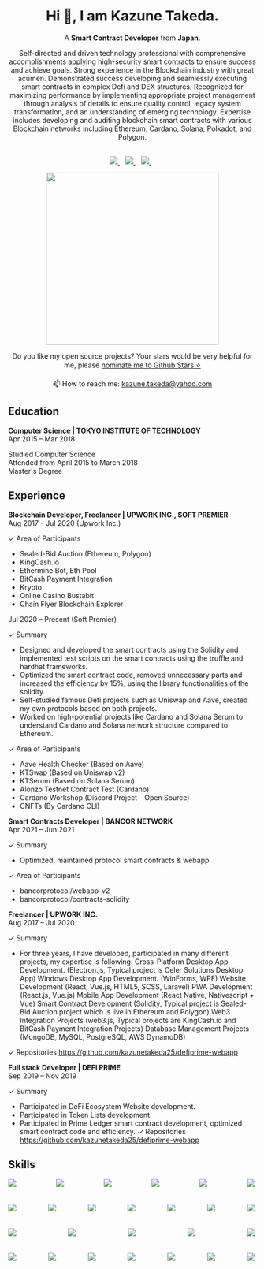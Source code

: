 

<h1 align='center'>
  Hi 👋, I am Kazune Takeda.
</h1>

<p align='center'>
  A <b>Smart Contract Developer</b> from <b>Japan</b>.
</p>
<p align='center'>
Self-directed and driven technology professional with comprehensive accomplishments applying high-security smart contracts to ensure success and achieve goals. Strong experience in the Blockchain industry with great acumen. Demonstrated success developing and seamlessly executing smart contracts in complex Defi and DEX structures. Recognized for maximizing performance by implementing appropriate project management through analysis of details to ensure quality control, legacy system transformation, and an understanding of emerging technology. Expertise includes developing and auditing blockchain smart contracts with various Blockchain networks including Ethereum, Cardano, Solana, Polkadot, and Polygon.
<br><br>
</p>

<p align='center'>
  
  <a href="https://www.linkedin.com/in/kazunetakeda25/">
    <img src="https://img.shields.io/badge/linkedin-%230077B5.svg?&style=for-the-badge&logo=linkedin&logoColor=white" />
  </a>&nbsp;&nbsp;
  <a href="https://twitter.com/kazunetakeda25">
    <img src="https://img.shields.io/badge/Twitter-1DA1F2?style=for-the-badge&logo=twitter&logoColor=white" />        
  </a>&nbsp;&nbsp;
  <a href="https://t.me/kazunetakeda25">
    <img src="https://img.shields.io/badge/Telegram-2CA5E0?style=for-the-badge&logo=telegram&logoColor=white" />        
  </a>&nbsp;&nbsp;
  
</p>

<p align='center'>
  <a href="#"><img src="https://github-readme-stats.vercel.app/api?username=kazunetakeda25&show_icons=true&count_private=true&theme=dark" width="350"></a>
</p>

<p align='center'>
  Do you like my open source projects? Your stars would be very helpful for me, please <a href='https://stars.github.com/nominate/'>nominate me to Github Stars ⭐</a>
</p>

<p align='center'>
  📫 How to reach me: <a href='mailto:kazune.takeda@yahoo.com'>kazune.takeda@yahoo.com</a>
</p>

## Education

**Computer Science | TOKYO INSTITUTE OF TECHNOLOGY**\
Apr 2015 – Mar 2018

Studied Computer Science\
Attended from April 2015 to March 2018\
Master's Degree

## Experience

**Blockchain Developer, Freelancer | UPWORK INC., SOFT PREMIER**\
Aug 2017 – Jul 2020 (Upwork Inc.)

✓ Area of Participants
-	Sealed-Bid Auction (Ethereum, Polygon)
-	KingCash.io
-	Ethermine Bot, Eth Pool
-	BitCash Payment Integration
-	Krypto
-	Online Casino Bustabit
-	Chain Flyer Blockchain Explorer

Jul 2020 – Present (Soft Premier)

✓ Summary
-	Designed and developed the smart contracts using the Solidity and implemented test scripts on the smart contracts using the truffle and hardhat frameworks.
-	Optimized the smart contract code, removed unnecessary parts and increased the efficiency by 15%, using the library functionalities of the solidity.
-	Self-studied famous Defi projects such as Uniswap and Aave, created my own protocols based on both projects.
-	Worked on high-potential projects like Cardano and Solana Serum to understand Cardano and Solana network structure compared to Ethereum.

✓ Area of Participants
-	Aave Health Checker (Based on Aave)
-	KTSwap (Based on Uniswap v2)
-	KTSerum (Based on Solana Serum)
-	Alonzo Testnet Contract Test (Cardano)
-	Cardano Workshop (Discord Project – Open Source)
-	CNFTs (By Cardano CLI)

**Smart Contracts Developer | BANCOR NETWORK**\
Apr 2021 – Jun 2021

✓ Summary
-	Optimized, maintained protocol smart contracts & webapp.

✓ Area of Participants
-	bancorprotocol/webapp-v2
-	bancorprotocol/contracts-solidity

**Freelancer | UPWORK INC.**\
Aug 2017 – Jul 2020

✓ Summary
- For three years, I have developed, participated in many different projects, my expertise is following:
    Cross-Platform Desktop App Development. (Electron.js, Typical project is Celer Solutions Desktop App)
    Windows Desktop App Development. (WinForms, WPF)
    Website Development (React, Vue.js, HTML5, SCSS, Laravel)
    PWA Development (React.js, Vue.js)
    Mobile App Development (React Native, Nativescript + Vue)
    Smart Contract Development (Solidity, Typical project is Sealed-Bid Auction project which is live in Ethereum and Polygon)
    Web3 Integration Projects (web3.js, Typical projects are KingCash.io and BitCash Payment Integration Projects)
    Database Management Projects (MongoDB, MySQL, PostgreSQL, AWS DynamoDB)

✓ Repositories
  https://github.com/kazunetakeda25/defiprime-webapp

**Full stack Developer | DEFI PRIME**\
Sep 2019 – Nov 2019

✓ Summary
- Participated in DeFi Ecosystem Website development.
- Participated in Token Lists development.
- Participated in Prime Ledger smart contract development, optimized smart contract code and efficiency.
✓ Repositories
  https://github.com/kazunetakeda25/defiprime-webapp

## Skills
<div align="center">
  <div style="display: flex; justify-content: space-between;">
    <img align="left" src="https://img.shields.io/badge/Solidity-e6e6e6?style=for-the-badge&logo=solidity&logoColor=black" />
    <img align="left" src="https://img.shields.io/badge/Rust-black?style=for-the-badge&logo=rust&logoColor=#E57324" />
    <img align="left" src="https://img.shields.io/badge/-Haskell-yellow?style=for-the-badge" />
    <img align="left" src="https://img.shields.io/badge/-Plutus-blue?style=for-the-badge" />
    <img align="left" src="https://img.shields.io/badge/-Smart%20Contracts-green?style=for-the-badge" />
    <img align="left" src="https://img.shields.io/badge/Ethereum-3C3C3D?style=for-the-badge&logo=Ethereum&logoColor=white" />
  </div>
  <br>
  <br>
  <div style="display: flex; justify-content: space-between;">
    <img align="left" src="https://img.shields.io/badge/-Cardano-blue?style=for-the-badge" />
    <img align="left" src="https://img.shields.io/badge/-Solana-%237E7FC8?style=for-the-badge" />
    <img align="left" src="https://img.shields.io/badge/Polkadot-E6007A?style=for-the-badge&logo=polkadot&logoColor=white" />
    <img align="left" src="https://img.shields.io/badge/-Polygon-blueviolet?style=for-the-badge" />
    <img align="left" src="https://img.shields.io/badge/chainlink-375BD2?style=for-the-badge&logo=chainlink&logoColor=white" />
    <img align="left" src="https://img.shields.io/badge/Ubuntu-E95420?style=for-the-badge&logo=ubuntu&logoColor=white" />
    <img align="left" src="https://img.shields.io/badge/Git-F05032?style=for-the-badge&logo=git&logoColor=white" />
  </div>
  <br>
  <br>
  <div style="display: flex; justify-content: space-between;">
    <img align="left" src="https://img.shields.io/badge/microsoft%20azure-0089D6?style=for-the-badge&logo=microsoft-azure&logoColor=white" />
    <img align="left" src="https://img.shields.io/badge/Amazon AWS-{232F3E}?style=for-the-badge&logo=amazonaws&logoColor=white" />
    <img align="left" src="https://img.shields.io/badge/Docker-2CA5E0?style=for-the-badge&logo=docker&logoColor=white" />
    <img align="left" src="https://img.shields.io/badge/GraphQl-E10098?style=for-the-badge&logo=graphql&logoColor=white" />
    <img align="left" src="https://img.shields.io/badge/next.js-000000?style=for-the-badge&logo=nextdotjs&logoColor=white" />
  </div>
  <br>
  <br>
  <div style="display: flex; justify-content: space-between;">
    <img align="left" src="https://img.shields.io/badge/React-20232A?style=for-the-badge&logo=react&logoColor=61DAFB" />
    <img align="left" src="https://img.shields.io/badge/Redux-593D88?style=for-the-badge&logo=redux&logoColor=white" />
    <img align="left" src="https://img.shields.io/badge/Node.js-339933?style=for-the-badge&logo=nodedotjs&logoColor=white" />
    <img align="left" src="https://img.shields.io/badge/MongoDB-4EA94B?style=for-the-badge&logo=mongodb&logoColor=white" />
    <img align="left" src="https://img.shields.io/badge/PostgreSQL-316192?style=for-the-badge&logo=postgresql&logoColor=white" />
    <img align="left" src="https://img.shields.io/badge/-DeFi-blue?style=for-the-badge" />
    <img align="left" src="https://img.shields.io/badge/-NFT-green?style=for-the-badge" />
  </div>
</div>
